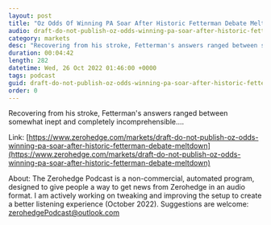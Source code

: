 ```yaml
---
layout: post
title: "Oz Odds Of Winning PA Soar After Historic Fetterman Debate Meltdown"
audio: draft-do-not-publish-oz-odds-winning-pa-soar-after-historic-fetterman-debate-meltdown-0
category: markets
desc: "Recovering from his stroke, Fetterman's answers ranged between somewhat inept and completely incomprehensible...."
duration: 00:04:42
length: 282
datetime: Wed, 26 Oct 2022 01:46:00 +0000
tags: podcast
guid: draft-do-not-publish-oz-odds-winning-pa-soar-after-historic-fetterman-debate-meltdown-0
order: 0
---
```

Recovering from his stroke, Fetterman's answers ranged between somewhat inept and completely incomprehensible....

Link: [https://www.zerohedge.com/markets/draft-do-not-publish-oz-odds-winning-pa-soar-after-historic-fetterman-debate-meltdown](https://www.zerohedge.com/markets/draft-do-not-publish-oz-odds-winning-pa-soar-after-historic-fetterman-debate-meltdown)

About: The Zerohedge Podcast is a non-commercial, automated program, designed to give people a way to get news from Zerohedge in an audio format.  I am actively working on tweaking and improving the setup to create a better listening experience (October 2022).  Suggestions are welcome: [zerohedgePodcast@outlook.com](mailto:zerohedgePodcast@outlook.com)
